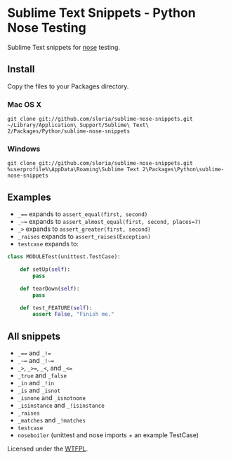 Sublime Text Snippets - Python Nose Testing
===========================================

Sublime Text snippets for [nose](https://nose.readthedocs.org/en/latest/) testing.

Install
-------

Copy the files to your Packages directory.

### Mac OS X
    git clone git://github.com/sloria/sublime-nose-snippets.git ~/Library/Application\ Support/Sublime\ Text\ 2/Packages/Python/sublime-nose-snippets

### Windows
    git clone git://github.com/sloria/sublime-nose-snippets.git %userprofile%\AppData\Roaming\Sublime Text 2\Packages\Python\sublime-nose-snippets


Examples
--------

- `_==` expands to `assert_equal(first, second)`
- `_~=` expands to `assert_almost_equal(first, second, places=7)`
- `_>` expands to `assert_greater(first, second)`
- `_raises` expands to `assert_raises(Exception)`
- `testcase` expands to:

```python
class MODULETest(unittest.TestCase):

    def setUp(self):
        pass

    def tearDown(self):
        pass

    def test_FEATURE(self):
        assert False, "Finish me."
```

All snippets
------------

- `_==` and `_!=`
- `_~=` and `_!~=`
- `_>`, `_>=`, `_<`, and `_<=`
- `_true` and `_false`
- `_in` and `_!in`
- `_is` and `_isnot`
- `_isnone` and `_isnotnone`
- `_isinstance` and `_!isinstance`
- `_raises`
- `_matches` and `_!matches`
- `testcase`
- `noseboiler` (unittest and nose imports + an example TestCase)

Licensed under the [WTFPL](http://www.wtfpl.net/).

